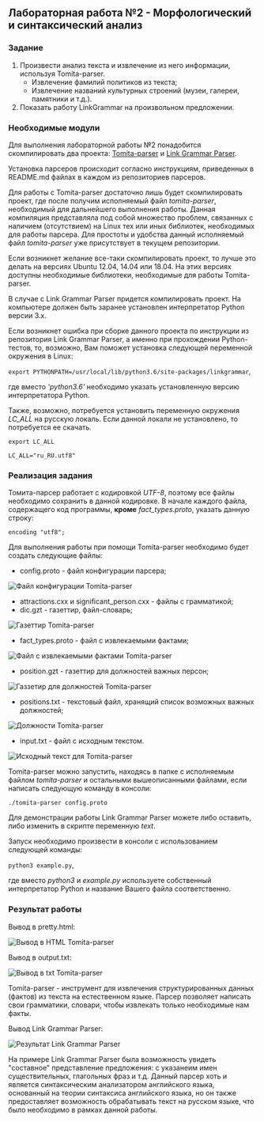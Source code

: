 ## Лабораторная работа №2 - Морфологический и синтаксический анализ
### Задание
1. Произвести анализ текста и извлечение из него информации, используя Tomita-parser.
   - Извлечение фамилий политиков из текста;
   - Извлечение названий культурных строений (музеи, галереи, памятники и т.д.).
2. Показать работу LinkGrammar на произвольном предложении.

### Необходимые модули
Для выполнения лабораторной работы №2 понадобится скомпилировать два проекта:
[Tomita-parser](https://github.com/yandex/tomita-parser) и [Link Grammar Parser](https://github.com/opencog/link-grammar).

Установка парсеров происходит согласно инструкциям, приведенных в README.md файлах в каждом из репозиториев парсеров.

Для работы с Tomita-parser достаточно лишь будет скомпилировать проект, где после получим исполняемый файл 
_tomita-parser_, необходимый для дальнейшего выполнения работы. Данная компиляция представляла под собой множество 
проблем, связанных с наличием (отсутствием) на Linux тех или иных библиотек, необходимых для работы парсера. 
Для простоты и удобства данный исполняемый файл _tomita-parser_ уже присутствует в текущем репозитории.

Если возникнет желание все-таки скомпилировать проект, то лучше это делать на версиях Ubuntu 12.04, 14.04 или 18.04. 
На этих версиях доступны необходимые библиотеки, необходимые для работы Tomita-parser.

В случае с Link Grammar Parser придется компилировать проект. На компьютере должен быть заранее установлен 
интерпретатор Python версии 3.x.

Если возникнет ошибка при сборке данного проекта по инструкции из репозитория Link Grammar Parser, а именно при 
прохождении Python-тестов, то, возможно, Вам поможет установка следующей переменной окружения в Linux:

`export PYTHONPATH=/usr/local/lib/python3.6/site-packages/linkgrammar`,

где вместо _'python3.6'_ необходимо указать установленную версию интерпретатора Python.

Также, возможно, потребуется установить переменную окружения _LC_ALL_ на русскую локаль. Если данной локали 
не установлено, то потребуется ее скачать.

`export LC_ALL`

`LC_ALL="ru_RU.utf8"`

### Реализация задания

Томита-парсер работает с кодировкой _UTF-8_, поэтому все файлы необходимо сохранить в данной кодировке.
В начале каждого файла, содержащего код программы, **кроме** _fact_types.proto_, указать данную строку:

`encoding "utf8";`

Для выполнения работы при помощи Tomita-parser необходимо будет создать следующие файлы:

- config.proto - файл конфигурации парсера;

![Файл конфигурации Tomita-parser](../Images/SecondLW/TomitaConfigProto.png "Файл конфигурации Tomita-parser")

- attractions.cxx и significant_person.cxx - файлы с грамматикой;
- dic.gzt - газеттир, файл-словарь; 

![Газеттир Tomita-parser](../Images/SecondLW/TomitaDicGzt.png "Газеттир Tomita-parser")

- fact_types.proto - файл с извлекаемыми фактами;

![Файл с извлекаемыми фактами Tomita-parser](../Images/SecondLW/TomitaFactTypes.png "Файл с извлекаемыми фактами Tomita-parser")

- position.gzt - газеттир для должностей важных персон;

![Газзетир для должностей Tomita-parser](../Images/SecondLW/TomitaPositionGzt.png "Газзетир для должностей Tomita-parser")

- positions.txt - текстовый файл, хранящий список возможных важных должностей;

![Должности Tomita-parser](../Images/SecondLW/TomitaPositionsTxt.png "Должности Tomita-parser")

- input.txt - файл с исходным текстом.

![Исходный текст для Tomita-parser](../Images/SecondLW/TomitaInput.png "Исходный текст для Tomita-parser")

Tomita-parser можно запустить, находясь в папке с исполняемым файлом _tomita-parser_ и остальными вышеописанными файлами, если написать следующую команду в консоли:

`./tomita-parser config.proto`

Для демонстрации работы Link Grammar Parser можете либо оставить, либо изменить в скрипте переменную _text_.

Запуск необходимо произвести в консоли с использованием следующей команды:

`python3 example.py`,

где вместо _python3_ и _example.py_ используете собственный интерпретатор Python и название Вашего файла соответственно.

### Результат работы

Вывод в pretty.html:

![Вывод в HTML Tomita-parser](../Images/SecondLW/TomitaResultHtml.png "Вывод в HTML Tomita-parser")

Вывод в output.txt:

![Вывод в txt Tomita-parser](../Images/SecondLW/TomitaResultOutput.png "Вывод в txt Tomita-parser")

Tomita-parser - инструмент для извлечения структурированных данных (фактов) из текста на естественном языке. Парсер
позволяет написать свои грамматики, словари, чтобы извлекать только необходимые нам факты.

Вывод Link Grammar Parser:

![Результат Link Grammar Parser](../Images/SecondLW/LinkGrammarResult.png "Результат Link Grammar Parser")

На примере Link Grammar Parser была возможность увидеть "составное" представление предложения: с указанеим имен 
существительных, глагольных фраз и т.д. Данный парсер хоть и является синтаксическим анализатором английского языка,
основанный на теории синтаксиса английского языка, но он также предоставляет возможность обрабатывать текст на русском
языке, что было необходимо в рамках данной работы.
